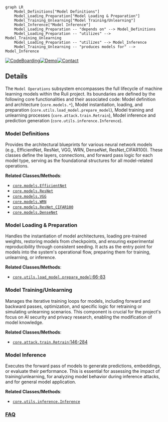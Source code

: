 ```mermaid
graph LR
    Model_Definitions["Model Definitions"]
    Model_Loading_Preparation["Model Loading & Preparation"]
    Model_Training_Unlearning["Model Training/Unlearning"]
    Model_Inference["Model Inference"]
    Model_Loading_Preparation -- "depends on" --> Model_Definitions
    Model_Loading_Preparation -- "utilizes" --> Model_Training_Unlearning
    Model_Loading_Preparation -- "utilizes" --> Model_Inference
    Model_Training_Unlearning -- "produces models for" --> Model_Inference
```

[![CodeBoarding](https://img.shields.io/badge/Generated%20by-CodeBoarding-9cf?style=flat-square)](https://github.com/CodeBoarding/CodeBoarding)[![Demo](https://img.shields.io/badge/Try%20our-Demo-blue?style=flat-square)](https://www.codeboarding.org/demo)[![Contact](https://img.shields.io/badge/Contact%20us%20-%20contact@codeboarding.org-lightgrey?style=flat-square)](mailto:contact@codeboarding.org)

## Details

The `Model Operations` subsystem encompasses the full lifecycle of machine learning models within the Ruli project. Its boundaries are defined by the following core functionalities and their associated code: Model definition and architecture (`core.models.*`), Model instantiation, loading, and preparation (`core.utils.load_model.prepare_model`), Model training and unlearning processes (`core.attack.train.Retrain`), Model inference and prediction generation (`core.utils.inference.Inference`).

### Model Definitions
Provides the architectural blueprints for various neural network models (e.g., EfficientNet, ResNet, VGG, WRN, DenseNet, ResNet_CIFAR100). These classes define the layers, connections, and forward pass logic for each model type, serving as the foundational structures for all model-related operations.


**Related Classes/Methods**:

- <a href="https://github.com/datasec-lab/Ruli/blob/main/core/models/effnet.py" target="_blank" rel="noopener noreferrer">`core.models.EfficientNet`</a>
- <a href="https://github.com/datasec-lab/Ruli/blob/main/core/models/resnet.py" target="_blank" rel="noopener noreferrer">`core.models.ResNet`</a>
- <a href="https://github.com/datasec-lab/Ruli/blob/main/core/models/vgg.py" target="_blank" rel="noopener noreferrer">`core.models.VGG`</a>
- <a href="https://github.com/datasec-lab/Ruli/blob/main/core/models/wrn.py" target="_blank" rel="noopener noreferrer">`core.models.WRN`</a>
- <a href="https://github.com/datasec-lab/Ruli/blob/main/core/models/resnet_cifar100.py" target="_blank" rel="noopener noreferrer">`core.models.ResNet_CIFAR100`</a>
- <a href="https://github.com/datasec-lab/Ruli/blob/main/core/models/densenet.py" target="_blank" rel="noopener noreferrer">`core.models.DenseNet`</a>


### Model Loading & Preparation
Handles the instantiation of model architectures, loading pre-trained weights, restoring models from checkpoints, and ensuring experimental reproducibility through consistent seeding. It acts as the entry point for models into the system's operational flow, preparing them for training, unlearning, or inference.


**Related Classes/Methods**:

- <a href="https://github.com/datasec-lab/Ruli/blob/main/core/utils/load_model.py#L66-L83" target="_blank" rel="noopener noreferrer">`core.utils.load_model.prepare_model`:66-83</a>


### Model Training/Unlearning
Manages the iterative training loops for models, including forward and backward passes, optimization, and specific logic for retraining or simulating unlearning scenarios. This component is crucial for the project's focus on AI security and privacy research, enabling the modification of model knowledge.


**Related Classes/Methods**:

- <a href="https://github.com/datasec-lab/Ruli/blob/main/core/attack/train.py#L146-L284" target="_blank" rel="noopener noreferrer">`core.attack.train.Retrain`:146-284</a>


### Model Inference
Executes the forward pass of models to generate predictions, embeddings, or evaluate their performance. This is essential for assessing the impact of training/unlearning, for analyzing model behavior during inference attacks, and for general model application.


**Related Classes/Methods**:

- <a href="https://github.com/datasec-lab/Ruli/blob/main/core/utils/inference.py" target="_blank" rel="noopener noreferrer">`core.utils.inference.Inference`</a>




### [FAQ](https://github.com/CodeBoarding/GeneratedOnBoardings/tree/main?tab=readme-ov-file#faq)